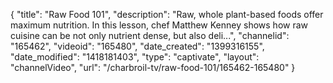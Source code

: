 {
    "title": "Raw Food 101",
    "description": "Raw, whole plant-based foods offer maximum nutrition. In this lesson, chef Matthew Kenney shows how raw cuisine can be not only nutrient dense, but also deli...",
    "channelid": "165462",
    "videoid": "165480",
    "date_created": "1399316155",
    "date_modified": "1418181403",
    "type": "captivate",
    "layout": "channelVideo",
    "url": "\/charbroil-tv\/raw-food-101\/165462-165480"
}